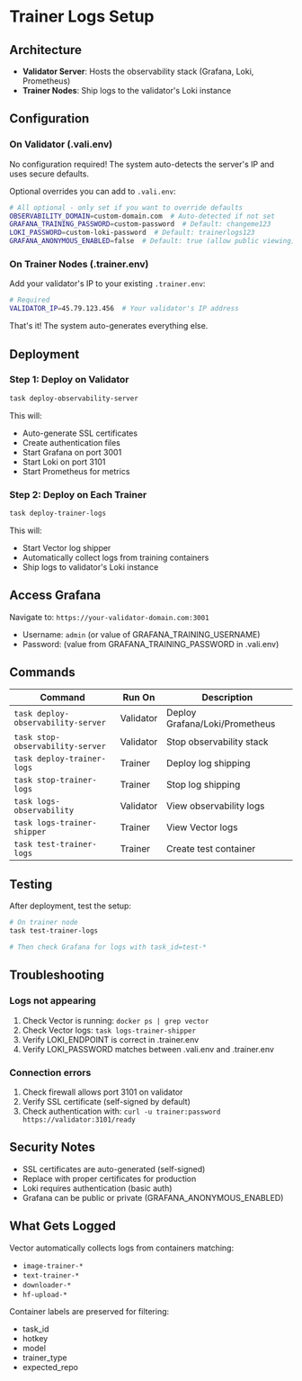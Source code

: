 # Trainer Logs Setup

## Architecture
- **Validator Server**: Hosts the observability stack (Grafana, Loki, Prometheus)
- **Trainer Nodes**: Ship logs to the validator's Loki instance

## Configuration

### On Validator (.vali.env)
No configuration required! The system auto-detects the server's IP and uses secure defaults.

Optional overrides you can add to `.vali.env`:
```bash
# All optional - only set if you want to override defaults
OBSERVABILITY_DOMAIN=custom-domain.com  # Auto-detected if not set
GRAFANA_TRAINING_PASSWORD=custom-password  # Default: changeme123
LOKI_PASSWORD=custom-loki-password  # Default: trainerlogs123
GRAFANA_ANONYMOUS_ENABLED=false  # Default: true (allow public viewing)
```

### On Trainer Nodes (.trainer.env)
Add your validator's IP to your existing `.trainer.env`:
```bash
# Required
VALIDATOR_IP=45.79.123.456  # Your validator's IP address
```

That's it! The system auto-generates everything else.

## Deployment

### Step 1: Deploy on Validator
```bash
task deploy-observability-server
```

This will:
- Auto-generate SSL certificates
- Create authentication files
- Start Grafana on port 3001
- Start Loki on port 3101
- Start Prometheus for metrics

### Step 2: Deploy on Each Trainer
```bash
task deploy-trainer-logs
```

This will:
- Start Vector log shipper
- Automatically collect logs from training containers
- Ship logs to validator's Loki instance

## Access Grafana

Navigate to: `https://your-validator-domain.com:3001`
- Username: `admin` (or value of GRAFANA_TRAINING_USERNAME)
- Password: (value from GRAFANA_TRAINING_PASSWORD in .vali.env)

## Commands

| Command | Run On | Description |
|---------|--------|-------------|
| `task deploy-observability-server` | Validator | Deploy Grafana/Loki/Prometheus |
| `task stop-observability-server` | Validator | Stop observability stack |
| `task deploy-trainer-logs` | Trainer | Deploy log shipping |
| `task stop-trainer-logs` | Trainer | Stop log shipping |
| `task logs-observability` | Validator | View observability logs |
| `task logs-trainer-shipper` | Trainer | View Vector logs |
| `task test-trainer-logs` | Trainer | Create test container |

## Testing

After deployment, test the setup:

```bash
# On trainer node
task test-trainer-logs

# Then check Grafana for logs with task_id=test-*
```

## Troubleshooting

### Logs not appearing
1. Check Vector is running: `docker ps | grep vector`
2. Check Vector logs: `task logs-trainer-shipper`
3. Verify LOKI_ENDPOINT is correct in .trainer.env
4. Verify LOKI_PASSWORD matches between .vali.env and .trainer.env

### Connection errors
1. Check firewall allows port 3101 on validator
2. Verify SSL certificate (self-signed by default)
3. Check authentication with: `curl -u trainer:password https://validator:3101/ready`

## Security Notes

- SSL certificates are auto-generated (self-signed)
- Replace with proper certificates for production
- Loki requires authentication (basic auth)
- Grafana can be public or private (GRAFANA_ANONYMOUS_ENABLED)

## What Gets Logged

Vector automatically collects logs from containers matching:
- `image-trainer-*`
- `text-trainer-*`
- `downloader-*`
- `hf-upload-*`

Container labels are preserved for filtering:
- task_id
- hotkey
- model
- trainer_type
- expected_repo
